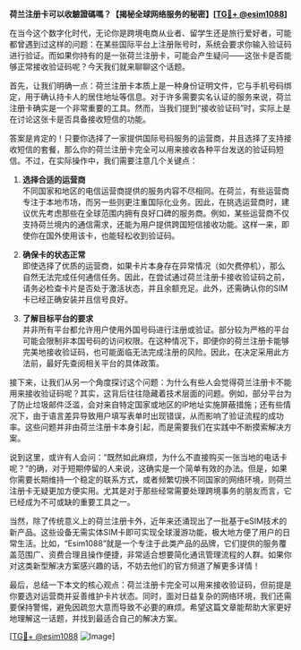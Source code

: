 **荷兰注册卡可以收驗證碼嗎？【揭秘全球网络服务的秘密】[[TG💪+ @esim1088](https://t.me/s/esim1088)]**

在当今这个数字化时代，无论你是跨境电商从业者、留学生还是旅行爱好者，可能都曾遇到过这样的问题：在某些国际平台上注册账号时，系统会要求你输入验证码进行验证。而如果你持有的是一张荷兰注册卡，可能会产生疑问——这张卡是否能够正常接收验证码呢？今天我们就来聊聊这个话题。

首先，让我们明确一点：荷兰注册卡本质上是一种身份证明文件，它与手机号码绑定，用于确认持卡人的居住地址等信息。对于许多需要实名认证的服务来说，荷兰注册卡确实是一个非常重要的工具。然而，当我们提到“接收验证码”时，实际上是在讨论这张卡是否具备接收短信的功能。

答案是肯定的！只要你选择了一家提供国际号码服务的运营商，并且选择了支持接收短信的套餐，那么你的荷兰注册卡完全可以用来接收各种平台发送的验证码短信。不过，在实际操作中，我们需要注意几个关键点：

1. **选择合适的运营商**  
   不同国家和地区的电信运营商提供的服务内容不尽相同。在荷兰，有些运营商专注于本地市场，而另一些则更注重国际化业务。因此，在挑选运营商时，建议优先考虑那些在全球范围内拥有良好口碑的服务商。例如，某些运营商不仅支持荷兰境内的通信需求，还能为用户提供跨国短信接收功能。这样一来，即使你在国外使用该卡，也能轻松收到验证码。

2. **确保卡的状态正常**  
   即使选择了优质的运营商，如果卡片本身存在异常情况（如欠费停机），那么自然无法完成任何通信任务。因此，在尝试通过荷兰注册卡接收验证码之前，请务必检查卡片是否处于激活状态，并且余额充足。此外，还需确认你的SIM卡已经正确安装并且信号良好。

3. **了解目标平台的要求**  
   并非所有平台都允许用户使用外国号码进行注册或验证。部分较为严格的平台可能会限制非本国号码的访问权限。在这种情况下，即便你的荷兰注册卡能够完美地接收验证码，也可能面临无法完成注册的风险。因此，在决定采用此方法前，最好先查阅相关平台的具体政策。

接下来，让我们从另一个角度探讨这个问题：为什么有些人会觉得荷兰注册卡不能用来接收验证码呢？其实，这背后往往隐藏着技术层面的问题。例如，部分平台为了防止垃圾邮件泛滥，会对来自特定国家或地区的IP地址实施屏蔽措施；还有些情况下，由于语言差异导致用户填写表单时出现错误，从而影响了验证流程的成功率。这些问题并非由荷兰注册卡本身引起，而是需要我们在实践中不断摸索解决方案。

说到这里，或许有人会问：“既然如此麻烦，为什么不直接购买一张当地的电话卡呢？”的确，对于短期停留的人来说，这确实是一个简单有效的办法。但是，如果你需要长期维持一个稳定的联系方式，或者频繁切换不同国家的网络环境，则荷兰注册卡无疑更加方便实用。尤其是对于那些经常需要处理跨境事务的朋友而言，它已经成为不可或缺的重要工具之一。

当然，除了传统意义上的荷兰注册卡外，近年来还涌现出了一批基于eSIM技术的新产品。这些设备无需实体SIM卡即可实现全球漫游功能，极大地方便了用户的日常生活。比如，“Esim1088”就是一个专注于此类产品的品牌，它们提供的服务覆盖范围广、资费合理且操作便捷，非常适合想要简化通讯管理流程的人群。如果你对这类新型解决方案感兴趣的话，不妨去他们的官方频道了解更多详情！

最后，总结一下本文的核心观点：荷兰注册卡完全可以用来接收验证码，但前提是你要选对运营商并妥善维护卡片状态。同时，面对日益复杂的网络环境，我们还需要保持警惕，避免因疏忽大意而导致不必要的麻烦。希望这篇文章能帮助大家更好地理解这一话题，并找到最适合自己的解决方案。

[[TG💪+ @esim1088](https://t.me/s/esim1088) ![Image](https://i.postimg.cc/4NQfJmqS/Snipaste-2025-05-13-00-14-12.png)]